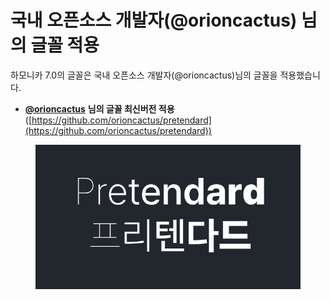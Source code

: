 # 국내 오픈소스 개발자(@orioncactus) 님의 글꼴 적용

하모니카 7.0의 글꼴은 국내 오픈소스 개발자(@orioncactus)님의 글꼴을 적용했습니다.

* [**@orioncactus**](https://github.com/orioncactus/pretendard) **님의 글꼴 최신버전 적용** ([https://github.com/orioncactus/pretendard](https://github.com/orioncactus/pretendard))

<figure><img src="../.gitbook/assets/image (442).png" alt=""><figcaption></figcaption></figure>
